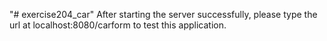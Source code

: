 "# exercise204_car" 
After starting the server successfully, please type the url at localhost:8080/carform to test this application.
